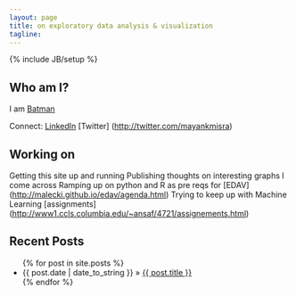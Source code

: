 ```yaml
---
layout: page
title: on exploratory data analysis & visualization
tagline: 
---
```

{% include JB/setup %}





## Who am I?

I am [Batman](http://mayankmisra.com/read-me/)

Connect:
[LinkedIn](http://linkedin.com/in/mayankmisra) 
[Twitter] (http://twitter.com/mayankmisra)

## Working on

Getting this site up and running
 Publishing thoughts on interesting graphs I come across
 Ramping up on python and R as pre reqs for [EDAV] (http://malecki.github.io/edav/agenda.html)
 Trying to keep up with Machine Learning [assignments] (http://www1.ccls.columbia.edu/~ansaf/4721/assignements.html)

## Recent Posts

<ul class="posts">
  {% for post in site.posts %}
    <li><span>{{ post.date | date_to_string }}</span> &raquo; <a href="{{ BASE_PATH }}{{ post.url }}">{{ post.title }}</a></li>
  {% endfor %}
</ul>




